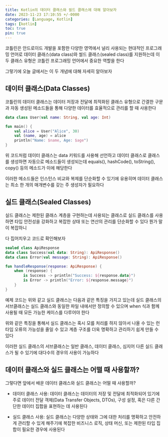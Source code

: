 ```yaml
---
title: Kotlin의 데이터 클래스와 씰드 클래스에 대해 알아보자
date: 2023-11-23 17:10:55 +/-0000
categories: [Language, Kotlin]
tags: [kotlin]
toc: true
pin: true
---
```


코틀린은 안드로이드 개발을 포함한 다양한 영역에서 널리 사용되는 현대적인 프로그래밍 언어로 데이터 클래스(data class)와 씰드 클래스(sealed class)를 지원하는데 이 두 클래스 유형은 코틀린 프로그래밍 언어에서 중요한 역할을 한다

그렇기에 오늘 글에서는 이 두 개념에 대해 자세히 알아보자

## 데이터 클래스(Data Classes)

코틀린의 데이터 클래스는 데이터 저장과 전달에 최적화된 클래스 유형으로 간결한 구문과 자동 생성된 메소드들을 통해 다양한 데이터를 효율적으로 관리를 할 때 사용한다

~~~kotlin
data class User(val name: String, val age: Int)

fun main() {
    val alice = User("Alice", 30)
    val (name, age) = alice
    println("Name: $name, Age: $age")
}
~~~

위 코드처럼 데이터 클래스는 data 키워드를 사용해 선언하고
데이터 클래스로 클래스를 생성하면 자동으로 메소드들이 생성되는데 equals(), hashCode(), toString(), copy() 등의 메소드가 이에 해당한다 

이러한 메소드들은 인스턴스 비교와 복제를 단순화할 수 있기에 유용히며 데이터 클래스는 최소 한 개의 매개변수를 갖는 주 생성자가 필요하다

## 실드 클래스(Sealed Classes)

실드 클래스는 제한된 클래스 계층을 구현하는데 사용되는 클래스로 실드 클래스를 사용하면 타입 안전성을 강화하고 복잡한 상태 또는 연산의 관리를 단순화할 수 있다 뭔가 말이 복잡하니

다 집어치우고 코드로 확인해보자

~~~kotlin
sealed class ApiResponse
data class Success(val data: String): ApiResponse()
data class Error(val message: String): ApiResponse()

fun handleResponse(response: ApiResponse) {
    when (response) {
        is Success -> println("Success: ${response.data}")
        is Error -> println("Error: ${response.message}")
    }
}
~~~

예제 코드는 위와 같고 실드 클래스는 다음과 같은 특징을 가지고 있는데 실드 클래스의 서브클래스는 실드 클래스와 동일한 파일 내에서만 정의할 수 있으며 when 식과 함께 사용될 때 모든 가능한 케이스를 다루어야 한다

위와 같은 특징을 통해서 실드 클래스는 혹시 모를 처리를 하지 않아서 나올 수 있는 런타임 오류의 가능성을 줄일 수 있고 계층 구조를 더욱 명확하고 관리하기 쉽게 만들 수 있다

이러한 실드 클래스의 서브클래스는 일반 클래스, 데이터 클래스, 심지어 다른 실드 클래스가 될 수 있기에 대다수의 경우의 사용이 가능하다

## 데이터 클래스와 실드 클래스는 어떨 때 사용할까?

그렇다면 앞에서 배운 데이터 클래스와 실드 클래스는 어떨 때 사용할까?

* 데이터 클래스 사용: 데이터 클래스는 데이터의 저장 및 전달에 최적화되어 있기에 주로 데이터 전달 객체(Data Transfer Objects, DTOs), 구성 설정, 혹은 다른 간단한 데이터 집합을 표현하는 데 사용된다

* 실드 클래스 사용: 실드 클래스는 다양한 상태와 그에 대한 처리를 명확하고 안전하게 관리할 수 있게 해주기에 복잡한 비즈니스 로직, 상태 머신, 또는 제한된 타입 집합이 필요한 경우에 사용된다


